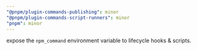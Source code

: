 ```yaml
---
"@pnpm/plugin-commands-publishing": minor
"@pnpm/plugin-commands-script-runners": minor
"pnpm": minor
---
```


expose the `npm_command` environment variable to lifecycle hooks & scripts.
